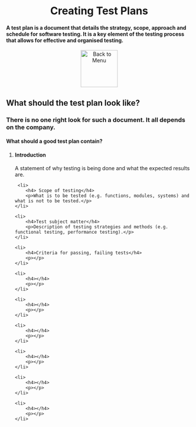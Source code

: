 <div align="center"><h1>Creating Test Plans</h1></div>
<h4>A test plan is a document that details the strategy, scope, approach and schedule for software testing. It is a key element of the testing process that allows for effective and organised testing.</h4>
<div align="center">
<a href=https://github.com/Prime2390/Prime2390/blob/main/Notes/MyNote.md>
    <img src="https://raw.githubusercontent.com/Prime2390/Prime2390/refs/heads/main/Icons/DALL·E%202024-11-11%2022.20.53%20-%20A%20minimalistic%20and%20modern%20icon%20representing%20'Back%20to%20Menu'.%20The%20icon%20should%20feature%20an%20arrow%20pointing%20to%20a%20menu%20or%20list%20symbol%2C%20indicating%20navigation%20.webp" alt="Back to Menu" style="width:100px;height:100px;">
</a>
</div>

<h2>What should the test plan look like?</h2>
<h3>There is no one right look for such a document. It all depends on the company.
</h3>

<h4>What should a good test plan contain?</h4>
<ol type=1>
    <li>
        <h4>Introduction</h4>
        <p>A statement of why testing is being done and what the expected results are.</p>
    </li>
    
     <li>
        <h4> Scope of testing</h4>
        <p>What is to be tested (e.g. functions, modules, systems) and what is not to be tested.</p>
    </li>
    
    <li>
        <h4>Test subject matter</h4>
        <p>Description of testing strategies and methods (e.g. functional testing, performance testing).</p>
    </li>
    
    <li>
        <h4>Criteria for passing, failing tests</h4>
        <p></p>
    </li>

    <li>
        <h4></h4>
        <p></p>
    </li>

    <li>
        <h4></h4>
        <p></p>
    </li>

    <li>
        <h4></h4>
        <p></p>
    </li>

    <li>
        <h4></h4>
        <p></p>
    </li>

    <li>
        <h4></h4>
        <p></p>
    </li>

    <li>
        <h4></h4>
        <p></p>
    </li>



    
</ol>
